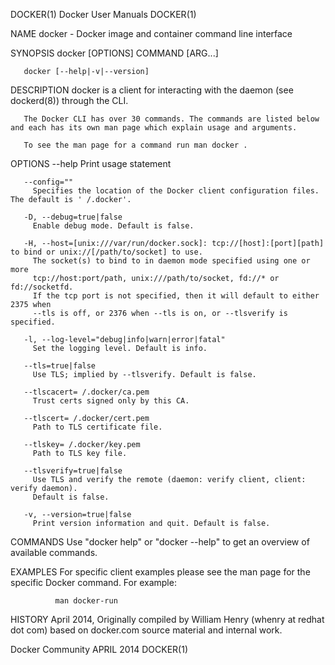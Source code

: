 DOCKER(1)                                                                             Docker User Manuals                                                                             DOCKER(1)

NAME
       docker - Docker image and container command line interface

SYNOPSIS
       docker [OPTIONS] COMMAND [ARG...]

       docker [--help|-v|--version]

DESCRIPTION
       docker is a client for interacting with the daemon (see dockerd(8)) through the CLI.

       The Docker CLI has over 30 commands. The commands are listed below and each has its own man page which explain usage and arguments.

       To see the man page for a command run man docker .

OPTIONS
       --help
         Print usage statement

       --config=""
         Specifies the location of the Docker client configuration files. The default is ' /.docker'.

       -D, --debug=true|false
         Enable debug mode. Default is false.

       -H, --host=[unix:///var/run/docker.sock]: tcp://[host]:[port][path] to bind or unix://[/path/to/socket] to use.
         The socket(s) to bind to in daemon mode specified using one or more
         tcp://host:port/path, unix:///path/to/socket, fd://* or fd://socketfd.
         If the tcp port is not specified, then it will default to either 2375 when
         --tls is off, or 2376 when --tls is on, or --tlsverify is specified.

       -l, --log-level="debug|info|warn|error|fatal"
         Set the logging level. Default is info.

       --tls=true|false
         Use TLS; implied by --tlsverify. Default is false.

       --tlscacert= /.docker/ca.pem
         Trust certs signed only by this CA.

       --tlscert= /.docker/cert.pem
         Path to TLS certificate file.

       --tlskey= /.docker/key.pem
         Path to TLS key file.

       --tlsverify=true|false
         Use TLS and verify the remote (daemon: verify client, client: verify daemon).
         Default is false.

       -v, --version=true|false
         Print version information and quit. Default is false.

COMMANDS
       Use "docker help" or "docker --help" to get an overview of available commands.

EXAMPLES
       For specific client examples please see the man page for the specific Docker command. For example:

              man docker-run

HISTORY
       April 2014, Originally compiled by William Henry (whenry at redhat dot com) based on docker.com source material and internal work.

Docker Community                                                                           APRIL 2014                                                                                 DOCKER(1)
